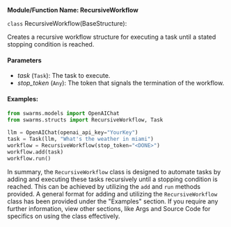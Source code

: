 **Module/Function Name: RecursiveWorkflow**

`class` RecursiveWorkflow(BaseStructure):

Creates a recursive workflow structure for executing a task until a stated stopping condition is reached. 

#### Parameters
* *task* (`Task`): The task to execute.
* *stop_token* (`Any`): The token that signals the termination of the workflow.

#### Examples:
```python
from swarms.models import OpenAIChat
from swarms.structs import RecursiveWorkflow, Task

llm = OpenAIChat(openai_api_key="YourKey")
task = Task(llm, "What's the weather in miami")
workflow = RecursiveWorkflow(stop_token="<DONE>")
workflow.add(task)
workflow.run()
```

In summary, the `RecursiveWorkflow` class is designed to automate tasks by adding and executing these tasks recursively until a stopping condition is reached. This can be achieved by utilizing the `add` and `run` methods provided. A general format for adding and utilizing the `RecursiveWorkflow` class has been provided under the "Examples" section. If you require any further information, view other sections, like Args and Source Code for specifics on using the class effectively.
